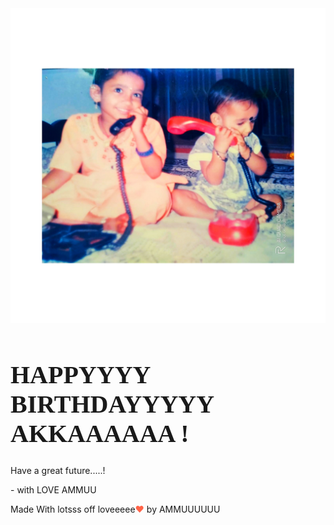 <html lang="en">
<head>
  <meta charset="UTF-8">
  <meta name="viewport" content="width=device-width, initial-scale=1.0">
  <link rel="stylesheet" href="style.css">
  <link rel="preconnect" href="https://fonts.gstatic.com">
  <link rel="stylesheet" href="https://fonts.googleapis.com/css2?family=Open+Sans&display=swap">
  <title>Happy Birthday AKKA</title>
</head>
<body>
  <div class="card">
    <img src="TANUAMMU.jpg" alt="birthday" class="birthday">
    <div class="text">
      <h1>HAPPYYYY BIRTHDAYYYYY AKKAAAAAA !</h1>
      <p>Have a great future.....!</p>
      <p>- with LOVE AMMUU</p>
      <div class="credit">Made With lotsss off loveeeee<span style="color:tomato">❤</span> by AMMUUUUUU</div>
    </div>
    <div class="space"></div>
  </div>
</body>
</html>
<style> 
*{
    transition: all 0.2s ease-in-out;
  }
  
  body {
    background: #DCE35B; 
  background: -webkit-linear-gradient(to right, #45B649, #DCE35B); 
  background: linear-gradient(to right, #45B649, #DCE35B); 
    display: grid;
    place-items: center;
    height: 100vh;
    margin: 0;
    font-family: 'Open Sans', sans-serif;
  }
  
  .card {
    background: #12192c;
    border-radius: 30px;
    height: 85vh;
    width: 80vw;
    box-shadow: 0 3px 6px rgba(0, 0, 0, 0.16), 0 3px 6px rgba(0, 0, 0, 0.23);
    text-align: center;
    display: flex;
    flex-direction: column;
    justify-content: center;
    align-items: center;
    padding: 1em;
    overflow: hidden;
    color:#DCE35B;
  }
  
  @media only screen and (min-width: 1000px) {
    .card {
      flex-direction: row-reverse;
    }
    .card img.birthday {
      width: 60%;
      max-width: 50vw;
      max-height: unset;
      border-radius: 30px;
      border: dashed;
    }
  }
  
  @media only screen and (max-height: 640px) {
    .card {
      flex-direction: row-reverse;
    }
    .card img.birthday {
      width: 100%;
      max-width: 50vw;
      max-height: unset;
    }
  }
  
  img.birthday {
    max-height: 40vh;
    box-shadow: rgba(99, 99, 99, 0.2) 0px 2px 8px 0px;
  }
  
  .text {
    padding: 3em;
  }
  .text h1{
    font-family:cursive;
    font-size: 40px;
  }
  .space {
    height: 100px;
  }
  
  .credit a{
    text-decoration: none;
    color: #fff;
  }
  
  .credit {
      margin-top: 10px;
      text-align: center;
  }
</style>
